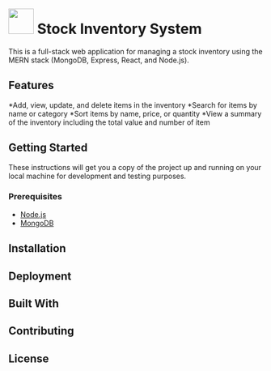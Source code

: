 # <img src="https://user-images.githubusercontent.com/120948162/208944393-9bbc2e22-6068-4f6e-b6de-1121121087ae.png" width="50"> Stock Inventory System
This is a full-stack web application for managing a stock inventory using the MERN stack (MongoDB, Express, React, and Node.js).

## Features
*Add, view, update, and delete items in the inventory
*Search for items by name or category
*Sort items by name, price, or quantity
*View a summary of the inventory including the total value and number of item

## Getting Started
These instructions will get you a copy of the project up and running on your local machine for development and testing purposes.

### Prerequisites
* [Node.js](https://nodejs.org/en/)
* [MongoDB](https://www.mongodb.com/)

## Installation

## Deployment

## Built With

## Contributing

## License
